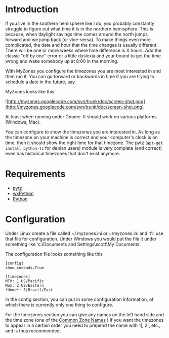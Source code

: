 # Introduction #

If you live in the southern hemisphere like I do, you probably constantly struggle to figure out what time it is in the northern hemisphere.  This is because, when daylight savings time comes around the north jumps forward and we jump back (or vice-versa).  To make things even more complicated, the date and hour that the time changes is usually different.  There will be one or more weeks where time difference is X hours.  Add the classic "off by one" error or a little dyslexia and your bound to get the time wrong and wake somebody up at 8:00 in the morning.

With MyZones you configure the timezones you are most interested in and then run it.
You can go forward or backwards in time if you are trying to schedule a date in the future, say.

MyZones looks like this:

![http://myzones.googlecode.com/svn/trunk/doc/screen-shot.png](http://myzones.googlecode.com/svn/trunk/doc/screen-shot.png)

At least when running under Gnome.  It should work on various platforms (Windows, Mac).

You can configure to show the timezones you are interested in.  As long as the timezone on your machine is correct and your computer's clock is on time, then it should show the right time for that timezone.  The pytz (`apt-get install python-tz` for debian users) module is very complete (and correct) even has historical timezones that don't exist anymore.

# Requirements #

  * [pytz](http://pytz.sourceforge.net/)
  * [wxPython](http://www.wxpython.org/)
  * [Python](http://www.python.org)

# Configuration #

Under Linux create a file called ~/.myzones.ini or ~/myzones.ini and it'll use that file for configuration.  Under Windows you would put the file it under something like 'c:\Documents and Settings\scott\My Documents'.

The configuration file looks something like this
```
[config]
show_seconds:True

[timezones]
MTV: 1|US/Pacific
Mom: 2|US/Eastern
*Home*: 3|Brazil/East
```

In the config section, you can put in some configuration information, of which there is currently only one thing to configure.

For the timezones section you can give any names on the left hand side and the time zone (one of the [Common Zone Names](http://myzones.googlecode.com/svn/trunk/doc/common_zone_names.txt) )
If you want the timezones to appear in a certain order you need to prepend the name with 1|, 2|, etc., and is thus recommended.